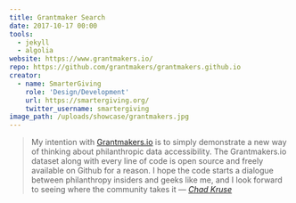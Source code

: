 ```yaml
---
title: Grantmaker Search
date: 2017-10-17 00:00
tools:
  - jekyll
  - algolia
website: https://www.grantmakers.io/
repo: https://github.com/grantmakers/grantmakers.github.io
creator:
  - name: SmarterGiving
    role: 'Design/Development'
    url: https://smartergiving.org/
    twitter_username: smartergiving
image_path: /uploads/showcase/grantmakers.jpg
---
```


> My intention with [Grantmakers.io](https://www.grantmakers.io/) is to simply
demonstrate a new way of thinking about philanthropic data accessibility. The
Grantmakers.io dataset along with every line of code is open source and freely
available on Github for a reason. I hope the code starts a dialogue between
philanthropy insiders and geeks like me, and I look forward to seeing where the
community takes it — <cite><a
href="https://medium.com/@chadkruser/building-grantmakers-io-d1f78326a0b5">Chad
Kruse</a></cite>
